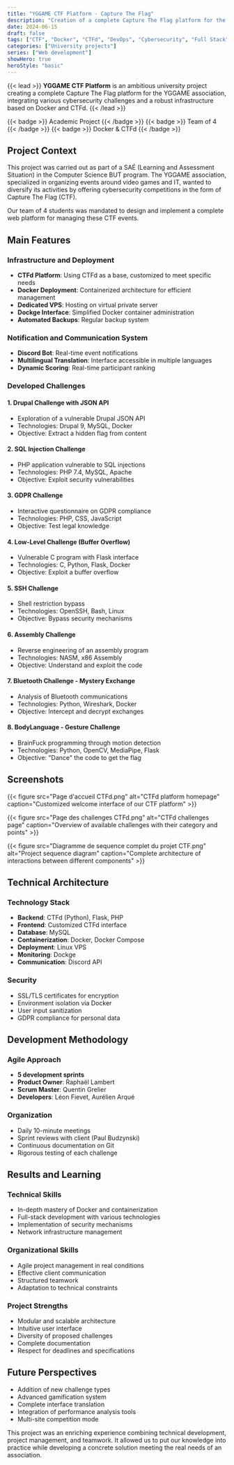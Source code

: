 ```yaml
---
title: "YGGAME CTF Platform - Capture The Flag"
description: "Creation of a complete Capture The Flag platform for the YGGAME association, based on CTFd and deployed via Docker on VPS. The platform offers various cybersecurity challenges with Discord notification system and advanced administration interface."
date: 2024-06-15
draft: false
tags: ["CTF", "Docker", "CTFd", "DevOps", "Cybersecurity", "Full Stack", "Python", "PHP", "C", "Assembly"]
categories: ["University projects"]
series: ["Web development"]
showHero: true
heroStyle: "basic"
---
```


{{< lead >}}
**YGGAME CTF Platform** is an ambitious university project creating a complete Capture The Flag platform for the YGGAME association, integrating various cybersecurity challenges and a robust infrastructure based on Docker and CTFd.
{{< /lead >}}

{{< badge >}}
Academic Project
{{< /badge >}}
{{< badge >}}
Team of 4
{{< /badge >}}
{{< badge >}}
Docker & CTFd
{{< /badge >}}

## Project Context

This project was carried out as part of a SAÉ (Learning and Assessment Situation) in the Computer Science BUT program. The YGGAME association, specialized in organizing events around video games and IT, wanted to diversify its activities by offering cybersecurity competitions in the form of Capture The Flag (CTF).

Our team of 4 students was mandated to design and implement a complete web platform for managing these CTF events.

## Main Features

### Infrastructure and Deployment

- **CTFd Platform**: Using CTFd as a base, customized to meet specific needs
- **Docker Deployment**: Containerized architecture for efficient management
- **Dedicated VPS**: Hosting on virtual private server
- **Dockge Interface**: Simplified Docker container administration
- **Automated Backups**: Regular backup system

### Notification and Communication System

- **Discord Bot**: Real-time event notifications
- **Multilingual Translation**: Interface accessible in multiple languages
- **Dynamic Scoring**: Real-time participant ranking

### Developed Challenges

#### 1. Drupal Challenge with JSON API
- Exploration of a vulnerable Drupal JSON API
- Technologies: Drupal 9, MySQL, Docker
- Objective: Extract a hidden flag from content

#### 2. SQL Injection Challenge
- PHP application vulnerable to SQL injections
- Technologies: PHP 7.4, MySQL, Apache
- Objective: Exploit security vulnerabilities

#### 3. GDPR Challenge
- Interactive questionnaire on GDPR compliance
- Technologies: PHP, CSS, JavaScript
- Objective: Test legal knowledge

#### 4. Low-Level Challenge (Buffer Overflow)
- Vulnerable C program with Flask interface
- Technologies: C, Python, Flask, Docker
- Objective: Exploit a buffer overflow

#### 5. SSH Challenge
- Shell restriction bypass
- Technologies: OpenSSH, Bash, Linux
- Objective: Bypass security mechanisms

#### 6. Assembly Challenge
- Reverse engineering of an assembly program
- Technologies: NASM, x86 Assembly
- Objective: Understand and exploit the code

#### 7. Bluetooth Challenge - Mystery Exchange
- Analysis of Bluetooth communications
- Technologies: Python, Wireshark, Docker
- Objective: Intercept and decrypt exchanges

#### 8. BodyLanguage - Gesture Challenge
- BrainFuck programming through motion detection
- Technologies: Python, OpenCV, MediaPipe, Flask
- Objective: "Dance" the code to get the flag

## Screenshots

{{< figure src="Page d'accueil CTFd.png" alt="CTFd platform homepage" caption="Customized welcome interface of our CTF platform" >}}

{{< figure src="Page des challenges CTFd.png" alt="CTFd challenges page" caption="Overview of available challenges with their category and points" >}}

{{< figure src="Diagramme de sequence complet du projet CTF.png" alt="Project sequence diagram" caption="Complete architecture of interactions between different components" >}}

## Technical Architecture

### Technology Stack

- **Backend**: CTFd (Python), Flask, PHP
- **Frontend**: Customized CTFd interface
- **Database**: MySQL
- **Containerization**: Docker, Docker Compose
- **Deployment**: Linux VPS
- **Monitoring**: Dockge
- **Communication**: Discord API

### Security

- SSL/TLS certificates for encryption
- Environment isolation via Docker
- User input sanitization
- GDPR compliance for personal data

## Development Methodology

### Agile Approach

- **5 development sprints**
- **Product Owner**: Raphaël Lambert
- **Scrum Master**: Quentin Grelier
- **Developers**: Léon Fievet, Aurélien Arqué

### Organization

- Daily 10-minute meetings
- Sprint reviews with client (Paul Budzynski)
- Continuous documentation on Git
- Rigorous testing of each challenge

## Results and Learning

### Technical Skills

- In-depth mastery of Docker and containerization
- Full-stack development with various technologies
- Implementation of security mechanisms
- Network infrastructure management

### Organizational Skills

- Agile project management in real conditions
- Effective client communication
- Structured teamwork
- Adaptation to technical constraints

### Project Strengths

- Modular and scalable architecture
- Intuitive user interface
- Diversity of proposed challenges
- Complete documentation
- Respect for deadlines and specifications

## Future Perspectives

- Addition of new challenge types
- Advanced gamification system
- Complete interface translation
- Integration of performance analysis tools
- Multi-site competition mode

This project was an enriching experience combining technical development, project management, and teamwork. It allowed us to put our knowledge into practice while developing a concrete solution meeting the real needs of an association.